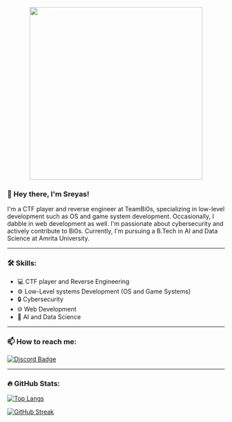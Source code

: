 

<div align="center">
  <img  src="https://img.freepik.com/premium-vector/hacker-operating-laptop-icon-hacker-laptop-hacker-technology-icon-isolated_138676-495.jpg" width="400" height="400"/>
</div>


### :wave: Hey there, I'm Sreyas!

I'm a CTF player and reverse engineer at TeamBi0s, specializing in low-level development such as OS and game system development. Occasionally, I dabble in web development as well. I'm passionate about cybersecurity and actively contribute to Bi0s. Currently, I'm pursuing a B.Tech in AI and Data Science at Amrita University.

---

### :hammer_and_wrench: Skills:

- :computer: CTF player and Reverse Engineering
- :gear: Low-Level systems Development (OS and Game Systems)
- :lock: Cybersecurity
- :globe_with_meridians: Web Development
- :brain: AI and Data Science

---

### :mailbox: How to reach me:

[![Discord Badge](https://img.shields.io/badge/-tricky_ninja-blue?style=for-the-badge&logo=Discord&logoColor=white)](https://discord.com/tricky_ninja)

---

### :fire: GitHub Stats:

[![Top Langs](https://github-readme-stats.vercel.app/api/top-langs/?username=Xhackers7&layout=compact&theme=vision-friendly-dark)](https://github.com/anuraghazra/github-readme-stats)

[![GitHub Streak](http://github-readme-streak-stats.herokuapp.com?user=Xhackers7&theme=dark&background=000000)](https://git.io/streak-stats)

